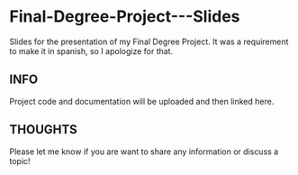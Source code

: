 # Final-Degree-Project---Slides
Slides for the presentation of my Final Degree Project.  It was a requirement to make it in spanish, so I apologize for that.

## INFO
Project code and documentation will be uploaded and then linked here. 

## THOUGHTS
Please let me know if you are want to share any information or discuss a topic!
